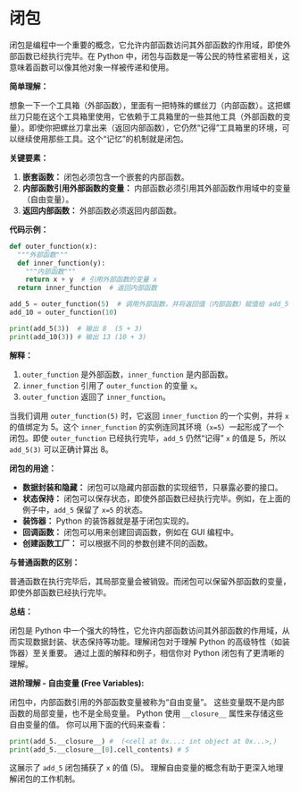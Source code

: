 # 闭包

闭包是编程中一个重要的概念，它允许内部函数访问其外部函数的作用域，即使外部函数已经执行完毕。在 Python 中，闭包与函数是一等公民的特性紧密相关，这意味着函数可以像其他对象一样被传递和使用。

**简单理解：**

想象一下一个工具箱（外部函数），里面有一把特殊的螺丝刀（内部函数）。这把螺丝刀只能在这个工具箱里使用，它依赖于工具箱里的一些其他工具（外部函数的变量）。即使你把螺丝刀拿出来（返回内部函数），它仍然“记得”工具箱里的环境，可以继续使用那些工具。这个“记忆”的机制就是闭包。

**关键要素：**

1. **嵌套函数：** 闭包必须包含一个嵌套的内部函数。
2. **内部函数引用外部函数的变量：** 内部函数必须引用其外部函数作用域中的变量（自由变量）。
3. **返回内部函数：** 外部函数必须返回内部函数。

**代码示例：**

```python
def outer_function(x):
  """外部函数"""
  def inner_function(y):
    """内部函数"""
    return x + y  # 引用外部函数的变量 x
  return inner_function  # 返回内部函数

add_5 = outer_function(5)  # 调用外部函数，并将返回值（内部函数）赋值给 add_5
add_10 = outer_function(10)

print(add_5(3))  # 输出 8  (5 + 3)
print(add_10(3)) # 输出 13 (10 + 3)
```

**解释：**

1. `outer_function` 是外部函数，`inner_function` 是内部函数。
2. `inner_function` 引用了 `outer_function` 的变量 `x`。
3. `outer_function` 返回了 `inner_function`。

当我们调用 `outer_function(5)` 时，它返回 `inner_function` 的一个实例，并将 `x` 的值绑定为 5。这个 `inner_function` 的实例连同其环境（`x=5`）一起形成了一个闭包。即使 `outer_function` 已经执行完毕，`add_5` 仍然“记得” `x` 的值是 5，所以 `add_5(3)` 可以正确计算出 8。


**闭包的用途：**

* **数据封装和隐藏：** 闭包可以隐藏内部函数的实现细节，只暴露必要的接口。
* **状态保持：** 闭包可以保存状态，即使外部函数已经执行完毕。例如，在上面的例子中，`add_5` 保留了 `x=5` 的状态。
* **装饰器：** Python 的装饰器就是基于闭包实现的。
* **回调函数：** 闭包可以用来创建回调函数，例如在 GUI 编程中。
* **创建函数工厂：** 可以根据不同的参数创建不同的函数。


**与普通函数的区别：**

普通函数在执行完毕后，其局部变量会被销毁。而闭包可以保留外部函数的变量，即使外部函数已经执行完毕。


**总结：**

闭包是 Python 中一个强大的特性，它允许内部函数访问其外部函数的作用域，从而实现数据封装、状态保持等功能。理解闭包对于理解 Python 的高级特性（如装饰器）至关重要。 通过上面的解释和例子，相信你对 Python 闭包有了更清晰的理解。


**进阶理解 -  自由变量 (Free Variables):**

闭包中，内部函数引用的外部函数变量被称为“自由变量”。 这些变量既不是内部函数的局部变量，也不是全局变量。  Python 使用 `__closure__` 属性来存储这些自由变量的值。 你可以用下面的代码来查看：

```python
print(add_5.__closure__) #  (<cell at 0x...: int object at 0x...>,)
print(add_5.__closure__[0].cell_contents) # 5
```

这展示了 `add_5` 闭包捕获了 `x` 的值 (5)。  理解自由变量的概念有助于更深入地理解闭包的工作机制。
